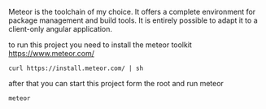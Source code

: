 Meteor is the toolchain of my choice.
It offers a complete environment for package management and build tools.
It is entirely possible to adapt it to a client-only angular application.

to run this project you need to install the meteor toolkit
https://www.meteor.com/
```
curl https://install.meteor.com/ | sh
```

after that you can start this project form the root and run meteor
```
meteor
```
